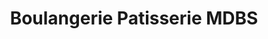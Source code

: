 ---
title: "Boulangerie Patisserie MDBS"
url: /soisy-sur-seine/boulangerie-patisserie-mdbs/
shop: Bäckerei
---